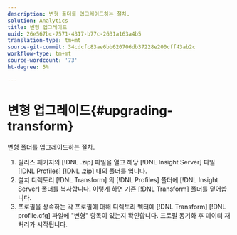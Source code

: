```yaml
---
description: 변형 폴더를 업그레이드하는 절차.
solution: Analytics
title: 변형 업그레이드
uuid: 26e567bc-7571-4317-b77c-2631a163a4b5
translation-type: tm+mt
source-git-commit: 34cdcfc83ae6bb620706db37228e200cff43ab2c
workflow-type: tm+mt
source-wordcount: '73'
ht-degree: 5%

---
```



# 변형 업그레이드{#upgrading-transform}

변형 폴더를 업그레이드하는 절차.

1. 릴리스 패키지의 [!DNL .zip] 파일을 열고 해당 [!DNL Insight Server] 파일 [!DNL Profiles] [!DNL .zip] 내의 폴더를 엽니다.
1. 설치 디렉토리 [!DNL Transform] 의 [!DNL Profiles] 폴더에 [!DNL Insight Server] 폴더를 복사합니다. 이렇게 하면 기존 [!DNL Transform] 폴더를 덮어씁니다.
1. 프로필을 상속하는 각 프로필에 대해 디렉토리 벡터에 [!DNL Transform] [!DNL profile.cfg] 파일에 &quot;변형&quot; 항목이 있는지 확인합니다.
프로필 동기화 후 데이터 재처리가 시작됩니다.
